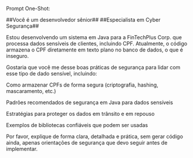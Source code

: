Prompt One-Shot:

##Você é um desenvolvedor sênior##
##Especialista em Cyber Segurança##

Estou desenvolvendo um sistema em Java para a FinTechPlus Corp. que processa dados sensíveis de clientes, incluindo CPF. Atualmente, o código armazena o CPF diretamente em texto plano no banco de dados, o que é inseguro.

Gostaria que você me desse boas práticas de segurança para lidar com esse tipo de dado sensível, incluindo:

Como armazenar CPFs de forma segura (criptografia, hashing, mascaramento, etc.)

Padrões recomendados de segurança em Java para dados sensíveis

Estratégias para proteger os dados em trânsito e em repouso

Exemplos de bibliotecas confiáveis que podem ser usadas

Por favor, explique de forma clara, detalhada e prática, sem gerar código ainda, apenas orientações de segurança que devo seguir antes de implementar.

